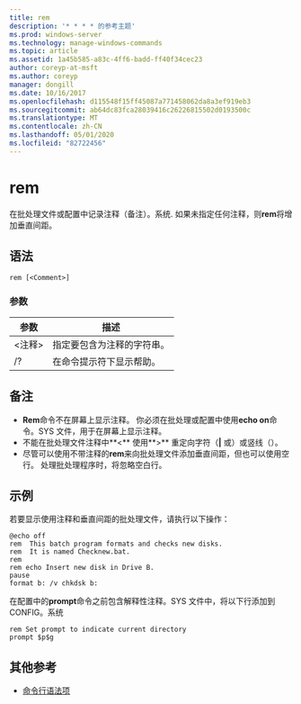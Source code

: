 ```yaml
---
title: rem
description: '* * * * 的参考主题'
ms.prod: windows-server
ms.technology: manage-windows-commands
ms.topic: article
ms.assetid: 1a45b585-a83c-4ff6-badd-ff40f34cec23
author: coreyp-at-msft
ms.author: coreyp
manager: dongill
ms.date: 10/16/2017
ms.openlocfilehash: d115548f15ff45087a771458062da8a3ef919eb3
ms.sourcegitcommit: ab64dc83fca28039416c26226815502d0193500c
ms.translationtype: MT
ms.contentlocale: zh-CN
ms.lasthandoff: 05/01/2020
ms.locfileid: "82722456"
---
```

# <a name="rem"></a>rem



在批处理文件或配置中记录注释（备注）。系统. 如果未指定任何注释，则**rem**将增加垂直间距。



## <a name="syntax"></a>语法

```
rem [<Comment>]
```

### <a name="parameters"></a>参数

|参数|描述|
|---------|-----------|
|\<注释>|指定要包含为注释的字符串。|
|/?|在命令提示符下显示帮助。|

## <a name="remarks"></a>备注

-   **Rem**命令不在屏幕上显示注释。 你必须在批处理或配置中使用**echo on**命令。SYS 文件，用于在屏幕上显示注释。
-   不能在批处理文件注释中**<** 使用**>** 重定向字符（**|** 或）或竖线（）。
-   尽管可以使用不带注释的**rem**来向批处理文件添加垂直间距，但也可以使用空行。 处理批处理程序时，将忽略空白行。

## <a name="examples"></a>示例

若要显示使用注释和垂直间距的批处理文件，请执行以下操作：
```
@echo off
rem  This batch program formats and checks new disks.
rem  It is named Checknew.bat.
rem
rem echo Insert new disk in Drive B.
pause 
format b: /v chkdsk b: 
```
在配置中的**prompt**命令之前包含解释性注释。SYS 文件中，将以下行添加到 CONFIG。系统
```
rem Set prompt to indicate current directory
prompt $p$g
```

## <a name="additional-references"></a>其他参考

- [命令行语法项](command-line-syntax-key.md)